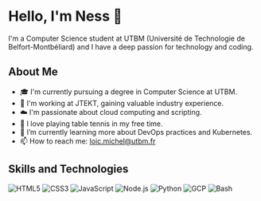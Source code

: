 # Hello, I'm Ness 👋

I'm a Computer Science student at UTBM (Université de Technologie de Belfort-Montbéliard) and I have a deep passion for technology and coding.

## About Me

- 🎓 I'm currently pursuing a degree in Computer Science at UTBM.
- 💼 I'm working at JTEKT, gaining valuable industry experience.
- ☁️ I'm passionate about cloud computing and scripting.
- 🏓 I love playing table tennis in my free time.
- 🌱 I’m currently learning more about DevOps practices and Kubernetes.
- 📫 How to reach me: [loic.michel@utbm.fr](mailto:loic.michel@utbm.fr)

## Skills and Technologies

![HTML5](https://img.shields.io/badge/html5-%23E34F26.svg?style=for-the-badge&logo=html5&logoColor=white)
![CSS3](https://img.shields.io/badge/css3-%231572B6.svg?style=for-the-badge&logo=css3&logoColor=white)
![JavaScript](https://img.shields.io/badge/javascript-%23323330.svg?style=for-the-badge&logo=javascript&logoColor=%23F7DF1E)
![Node.js](https://img.shields.io/badge/node.js-%23339933.svg?style=for-the-badge&logo=node-dot-js&logoColor=white)
![Python](https://img.shields.io/badge/python-%233776AB.svg?style=for-the-badge&logo=python&logoColor=white)
![GCP](https://img.shields.io/badge/gcp-%234285F4.svg?style=for-the-badge&logo=google-cloud&logoColor=white)
![Bash](https://img.shields.io/badge/bash-%234EAA25.svg?style=for-the-badge&logo=gnu-bash&logoColor=white)

